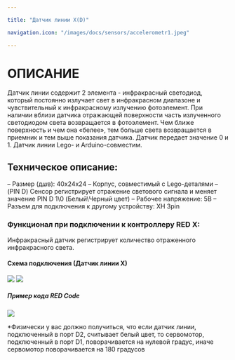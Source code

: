 ```yaml
---

title: "Датчик линии Х(D)"

navigation.icon: "/images/docs/sensors/accelerometr1.jpeg"

---
```


# ОПИСАНИЕ
Датчик линии содержит 2 элемента - инфракрасный светодиод, который постоянно излучает свет в инфракрасном диапазоне и чувствительный к инфракрасному излучению фотоэлемент. При наличии вблизи датчика отражающей поверхности часть излученного светодиодом света возвращается в фотоэлемент. Чем ближе поверхность и чем она «белее», тем больше света возвращается в приемник и тем выше показания датчика. Датчик передает значение 0 и 1. Датчик линии Lego- и Arduino-совместим.

## Техническое описание:

– Размер (д*ш*в): 40x24x24
– Корпус, совместимый с Lego-деталями
– (PIN D) Сенсор регистрирует отражение светового сигнала и меняет значение PIN D 1\0 (Белый\Черный цвет)
– Рабочее напряжение: 5В
– Разъем для подключения к другому устройству: XH 3pin

### Функционал при подключении к контроллеру RED X:

Инфракрасный датчик регистрирует количество отраженного инфракрасного света. 

#### Схема подключения (Датчик линии Х)

![](/images/docs/sensors/linexd1.jpeg)
![](/images/docs/sensors/linexd2.jpeg)

##### Пример кода RED Code

![](/images/docs/sensors/linexd3.jpg)

*Физически у вас должно получиться, что если датчик линии, подключенный в порт D2, считывает белый цвет, то сервомотор, подключенный в порт D1, поворачивается на нулевой градус, иначе сервомотор поворачивается на 180 градусов